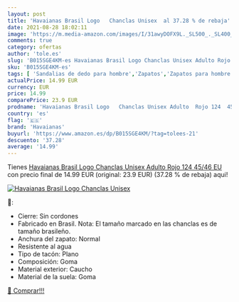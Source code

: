 ```yaml
---
layout: post
title: 'Havaianas Brasil Logo   Chanclas Unisex  al 37.28 % de rebaja'
date: 2021-08-28 18:02:11
image: 'https://m.media-amazon.com/images/I/31awyDOFX9L._SL500_._SL400_.jpg'
comments: true
category: ofertas
author: 'tole.es'
slug: 'B015SGE4KM-es Havaianas Brasil Logo Chanclas Unisex Adulto Rojo 124...'
sku: 'B015SGE4KM-es'
tags: [ 'Sandalias de dedo para hombre','Zapatos','Zapatos para hombre','Zapatos y complementos','chanclas','havaianas', ]
actualPrice: 14.99 EUR
currency: EUR
price: 14.99
comparePrice: 23.9 EUR
prodname: 'Havaianas Brasil Logo   Chanclas Unisex Adulto  Rojo 124  45/46 EU'
country: 'es'
flag: '🇪🇸'
brand: 'Havaianas'
buyurl: 'https://www.amazon.es/dp/B015SGE4KM/?tag=tolees-21'
descuento: '37.28'
average: '14.99'
---
```


Tienes [Havaianas Brasil Logo   Chanclas Unisex Adulto  Rojo 124  45/46 EU](https://www.amazon.es/dp/B015SGE4KM/?tag=tolees-21) con precio final de  14.99 EUR (original: 23.9 EUR) (37.28 %  de rebaja) aqui!

[![Havaianas Brasil Logo   Chanclas Unisex ](https://m.media-amazon.com/images/I/31awyDOFX9L._SL500_._SL400_.jpg)](https://www.amazon.es/dp/B015SGE4KM/?tag=tolees-21)

🔎:

- Cierre: Sin cordones
- Fabricado en Brasil. Nota: El tamaño marcado en las chanclas es de tamaño brasileño.
- Anchura del zapato: Normal
- Resistente al agua
- Tipo de tacón: Plano
- Composición: Goma
- Material exterior: Caucho
- Material de la suela: Goma

[🛒 Comprar!!!](https://www.amazon.es/dp/B015SGE4KM/?tag=tolees-21)

